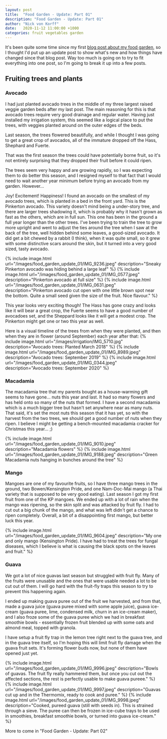 ```yaml
---
layout: post
title:  "Food Garden - Update: Part 01"
description: "Food Garden - Update: Part 01"
author: "Nick von Korff"
date:   2020-11-12 11:00:00 +1000
categories: fruit vegetables garden
---
```

It's been quite some time since my first [blog post about my food garden](https://nvonkorff.github.io/fruit/vegetables/garden/2018/05/06/food-garden.html), so I thought I'd put up an update post to show what's new and how things have changed since that blog post. Way too much is going on to try to fit everything into one post, so I'm going to break it up into a few posts.

## Fruiting trees and plants

### Avocado

I had just planted avocado trees in the middle of my three largest raised veggie garden beds after my last post. The main reasoning for this is that avocado trees require very good drainage and regular water. Having just installed my irrigation system, this seemed like a logical place to put the trees, with veggies planted around on the outer edges of the beds.

Last season, the trees flowered beautifully, and while I thought I was going to get a great crop of avocados, all of the immature dropped off the Hass, Shephard and Fuerte.

That was the first season the trees could have potentially borne fruit, so it's not entirely surprising that they dropped their fruit before it could ripen.

The trees seem very happy and are growing rapidly, so I was expecting them to do better this season, and I resigned myself to that fact that I would need to wait another year minimum before trying an avocado from my garden. However...

Joy! Excitement! Happiness! I found an avocado on the smallest of my avocado trees, which is planted in a bed in the front yard. This is the Pinkerton avocado. This variety doesn't mind being a under-story tree, and there are larger trees shadowing it, which is probably why it hasn't grown as fast as the others, which are in full sun. This one has been in the ground a full year longer than the other trees. I've been trying to train the tree to grow more upright and went to adjust the ties around the tree when I saw at the back of the tree, well hidden behind some leaves, a good-sized avocado. It did get a bit chewed by a rabbit (I think), when it was quite small, so it grew with some distinctive scars around the skin, but it turned into a very good sized, tasty avocado.

{% include image.html url="/images/food_garden_update_01/IMG_9236.jpeg" description="Sneaky Pinkerton avocado was hiding behind a large leaf" %}
{% include image.html url="/images/food_garden_update_01/IMG_0577.jpeg" description="Pinkerton avocado at full size" %}
{% include image.html url="/images/food_garden_update_01/IMG_0631.jpeg" description="Pinkerton avocado cut open with one little brown spot near the bottom. Quite a small seed given the size of the fruit. Nice flavour." %}

This year looks very exciting though! The Hass has gone crazy and looks like it will bear a great crop, the Fuerte seems to have a good number of avocadoes set, and the Sheppard looks like it will get a modest crop. The Pinkerton might get one or two this year as well.

Here is a visual timeline of the trees from when they were planted, and then when they are in flower (around September) each year after that:
{% include image.html url="/images/irrigation/IMG_5710.jpg" description="Avocado trees: Planted March 2018" %}
{% include image.html url="/images/food_garden_update_01/IMG_8989.jpeg" description="Avocado trees: September 2019" %}
{% include image.html url="/images/food_garden_update_01/IMG_0344.jpeg" description="Avocado trees: September 2020" %}

### Macadamia

The macadamia tree that my parents bought as a house-warming gift seems to have gone... nuts this year and last. It had so many flowers and has held onto so many of the nuts that formed. I have a second macadamia which is a much bigger tree but hasn't set anywhere near as many nuts. That said, it's set the most nuts this season that it has yet, so with the harvest from the two trees, we should get a good number of nuts when they ripen. I believe I might be getting a bench-mounted macadamia cracker for Christmas this year... ;)

{% include image.html url="/images/food_garden_update_01/IMG_9010.jpeg" description="Macadamia flowers" %}
{% include image.html url="/images/food_garden_update_01/IMG_9188.jpeg" description="Green Macadamia nuts hanging in bunches around the tree" %}

### Mango

Mangoes are one of my favourite fruits, so I have three mango trees in the ground, two Bowen/Kensington Pride, and one Nam-Doc-Mai mango (a Thai variety that is supposed to be very good eating). Last season I got my first fruit from one of the KP mangoes. We ended up with a lot of rain when the mango was ripening, so the skin split and was attacked by fruit fly. I had to cut out a big chunk of the mango, and what was left didn't get a chance to ripen completely. Overall, a bit of a disappointing first mango, but better luck this year.

{% include image.html url="/images/food_garden_update_01/IMG_9604.jpeg" description="My one and only mango (Kensington Pride). I have had to treat the trees for fungal diseases, which I believe is what is causing the black spots on the leaves and fruit." %}

### Guava
We got a lot of nice guavas last season but struggled with fruit fly. Many of the fruits were unusable and the ones that were usable needed a lot to be cut out of them. I will go hard with the fruit-fly traps this season to try to prevent this happening again.

I ended up making guava puree out of the fruit we harvested, and from that, made a guava juice (guava puree mixed with some apple juice), guava ice-cream (guava puree, lime, condensed milk, churn in an ice-cream maker), and I also froze some of the guava puree which we had in breakfast smoothie bowls - essentially frozen fruit blended up with some oats and almond meal, topped with granola.

I have setup a fruit fly trap in the lemon tree right next to the guava tree, and in the guava tree itself, so I'm hoping this will limit fruit fly damage when the guava fruit sets. It's forming flower buds now, but none of them have opened just yet.

{% include image.html url="/images/food_garden_update_01/IMG_9996.jpeg" description="Bowls of guavas. The fruit fly really hammered them, but once you cut out the affected sections, the rest is perfectly usable to make guava pureee." %}
{% include image.html url="/images/food_garden_update_01/IMG_9997.jpeg" description="Guavas cut up and in the Thermomix, ready to cook and puree." %}
{% include image.html url="/images/food_garden_update_01/IMG_9998.jpeg" description="Cooked, pureed guava (still with seeds in). This is strained through a sieve. The puree can then be frozen in ice-cube trays to be used in smoothies, breakfast smoothie bowls, or turned into guava ice-cream." %}

More to come in "Food Garden - Update: Part 02"
